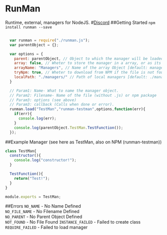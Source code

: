 # RunMan
Runtime, external, managers for NodeJS.
#[Discord](https://discord.gg/0prrdN1joHCrVhdw)
##Getting Started
`npm install runman --save`

```js

  var runman = require("./runman.js");
  var parentObject = {};

  var options = {
    parent: parentObject, // Object to which the manager will be loaded into. [required]
    array: false, // Wheter to store the manager in a array, or as its own object [default: false]
    arrayName: "Managers", // Name of the array Object [default: managers]
    tryNpm: true, // Wheter to download from NPM if the file is not found. [default: true]
    localPath: "./managers/" // Path of local managers [default: ./managers/]
  }

  // Param1: Name- What to name the manager object.
  // Param2: Filename- Name of the file (without .js) or npm package
  // Param3: options (see above)
  // Param3: callback (Calls when done or error).
  runman.load("TestMan","runman-testman",options,function(err){
    if(err){
      console.log(err);
    }
    console.log(parentObject.TestMan.TestFunction());
  });
```

##Example Manager (see here as TestMan, also on NPM (runman-testman))
```js
class TestMan{
  constructor(){
    console.log("constructor!");
  }

  TestFunction(){
    return("Test!");
  }
}

module.exports = TestMan;

```

##Errors
`NO_NAME` - No Name Defined     
`NO_FILE_NAME` - No Filename Defined     
`NO_PARENT` - No Parent Object Defined     
`NOT_FOUND` - No File Found
`INSTANCE_FAILED` - Failed to create class     
`REQUIRE_FAILED` - Failed to load manager     
